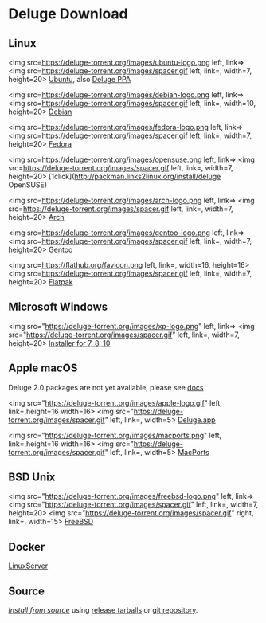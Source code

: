 # Deluge Download

## Linux

<img src=https://deluge-torrent.org/images/ubuntu-logo.png left, link=>
<img src=https://deluge-torrent.org/images/spacer.gif left, link=, width=7, height=20>
[Ubuntu](https://tinyurl.com/installdeluge), also [Deluge PPA](/installing/linux/ubuntu#AddDelugePPARepository)

<img src=https://deluge-torrent.org/images/debian-logo.png left, link=>
<img src=https://deluge-torrent.org/images/spacer.gif left, link=, width=10, height=20>
[Debian](https://packages.debian.org/search?searchon=names&keywords=deluge)

<img src=https://deluge-torrent.org/images/fedora-logo.png left, link=>
<img src=https://deluge-torrent.org/images/spacer.gif left, link=, width=7, height=20>
[Fedora](https://admin.fedoraproject.org/pkgdb/package/deluge/)

<img src=https://deluge-torrent.org/images/opensuse.png left, link=>
<img src=https://deluge-torrent.org/images/spacer.gif left, link=, width=7, height=20>
[1click](http://packman.links2linux.org/install/deluge OpenSUSE)

<img src=https://deluge-torrent.org/images/arch-logo.png left, link=>
<img src=https://deluge-torrent.org/images/spacer.gif left, link=, width=7, height=20>
[Arch](https://wiki.archlinux.org/index.php/Deluge)

<img src=https://deluge-torrent.org/images/gentoo-logo.png left, link=>
<img src=https://deluge-torrent.org/images/spacer.gif left, link=, width=7, height=20>
[Gentoo](http://packages.gentoo.org/package/net-p2p/deluge)

<img src=https://flathub.org/favicon.png left, link=, width=16, height=16>
<img src=https://deluge-torrent.org/images/spacer.gif left, link=, width=7, height=20>
[Flatpak](https://flathub.org/apps/details/org.deluge_torrent.deluge)


## Microsoft Windows

<img src="https://deluge-torrent.org/images/xp-logo.png" left, link=>
<img src="https://deluge-torrent.org/images/spacer.gif" left, link=, width=7, height=20>
[Installer for 7, 8, 10](https://ftp.osuosl.org/pub/deluge/windows/?C=M;O=D)

## Apple macOS

Deluge 2.0 packages are not yet available, please see [docs](https://deluge.readthedocs.io/en/latest/intro/01-install.html)

<img src="https://deluge-torrent.org/images/apple-logo.gif" left, link=,height=16 width=16>
<img src="https://deluge-torrent.org/images/spacer.gif" left, link=, width=5>
[Deluge.app](https://ftp.osuosl.org/pub/deluge/mac_osx/?C=M;O=D)

<img src="https://deluge-torrent.org/images/macports.png" left, link=,height=16 width=16>
<img src="https://deluge-torrent.org/images/spacer.gif" left, link=, width=5>
[MacPorts](https://dev.deluge-torrent.org/wiki/Installing/MacOSX#MacPorts)

## BSD Unix

<img src="https://deluge-torrent.org/images/freebsd-logo.png" left, link=>
<img src="https://deluge-torrent.org/images/spacer.gif" left, link=, width=7, height=20>
<img src="https://deluge-torrent.org/images/spacer.gif" right, link=, width=15>
[FreeBSD](https://www.freshports.org/net-p2p/deluge/)

## Docker

[LinuxServer](https://hub.docker.com/r/linuxserver/deluge)

## Source

[_Install from source_](/installing/source) using [release tarballs](https://ftp.osuosl.org/pub/deluge/source/?c=m;o=d) or [git repository](/development/git/gitrepo/).
